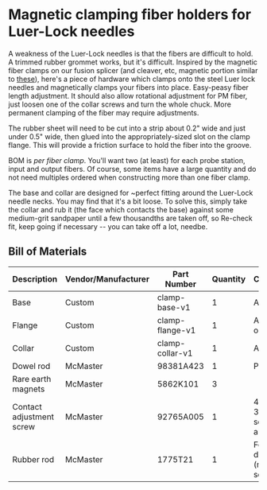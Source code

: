 # Magnetic clamping fiber holders for Luer-Lock needles

A weakness of the Luer-Lock needles is that the fibers are difficult to hold.
A trimmed rubber grommet works, but it's difficult. Inspired by the magnetic fiber clamps on our fusion splicer (and cleaver, etc, magnetic portion similar to [these](https://www.ozoptics.com/news/pr_173.html)), here's a piece of hardware which clamps onto the steel Luer lock needles and magnetically clamps your fibers into place. Easy-peasy fiber length adjustment.
It should also allow rotational adjustment for PM fiber, just loosen one of the collar screws and turn the whole chuck. More permanent clamping of the fiber may require adjustments.

The rubber sheet will need to be cut into a strip about 0.2" wide and just under 0.5" wide, then glued into the appropriately-sized slot on the clamp flange.
This will provide a friction surface to hold the fiber into the groove.

BOM is *per fiber clamp*. You'll want two (at least) for each probe station, input and output fibers.
Of course, some items have a large quantity and do not need multiples ordered when constructing more than one fiber clamp.

The base and collar are designed for ~perfect fitting around the Luer-Lock needle necks.
You may find that it's a bit loose. To solve this, simply take the collar and rub it (the face which contacts the base) against some medium-grit sandpaper until a few thousandths are taken off, so
Re-check fit, keep going if necessary -- you can take off a lot, needbe.

## Bill of Materials

| Description  | Vendor/Manufacturer | Part Number | Quantity | Comments |
| ------------- | ------------- | ------------- | ------------- | ---- |
| Base    |	Custom	|	 	clamp-base-v1	| 	1	| 	Aluminum 	|
| Flange  |	Custom 	|  clamp-flange-v1 |	1	|	Aluminum or steel  |
| Collar  |	Custom 	|  clamp-collar-v1 |	1	|	Aluminum |
| Dowel rod | McMaster | 98381A423	|	1 | Pack of 50	|
| Rare earth magnets | McMaster | 5862K101	|	3 | 	|
| Contact adjustment screw | McMaster | 92765A005	|	1 | 4-40 x 3/16" setscrew, alloy steel	|
| Rubber rod | McMaster | 1775T21	|	1 |  Foot, 40A durometer (medium soft)	|
